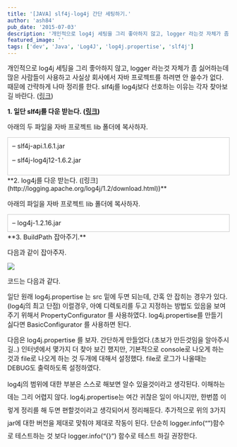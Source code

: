 ```yaml
---
title: '[JAVA] slf4j-log4j 간단 세팅하기.'
author: 'ash84'
pub_date: '2015-07-03'
description: '개인적으로 log4j 세팅을 그리 좋아하지 않고, logger 라는것 자체가 좀 싫어하는데 많은 사람들이 사용하고 사실상 회사에서 자바 프로젝트를 하려면 안 쓸수가 없다. 때문에 간략하게 나마 정리를 한다. slf4j를 log4j보다 선호하는 이유는 각자 찾아보길 바란다. ([링크](https://www.google.com/search?q=slf4j%EB%A5%BC+%EC%82%AC%EC%9A%A'
featured_image: ''
tags: ['dev', 'Java', 'Log4J', 'log4j.propertise', 'slf4j']
---
```



<span style="font-size: 11pt;">개인적으로 log4j 세팅을 그리 좋아하지 않고, logger 라는것 자체가 좀 싫어하는데 많은 사람들이 사용하고 사실상 회사에서 자바 프로젝트를 하려면 안 쓸수가 없다. 때문에 간략하게 나마 정리를 한다. slf4j를 log4j보다 선호하는 이유는 각자 찾아보길 바란다. (</span>[<span style="font-size: 11pt;">링크</span>](https://www.google.com/search?q=slf4j%EB%A5%BC+%EC%82%AC%EC%9A%A9%ED%95%B4%EC%95%BC+%ED%95%98%EB%8A%94+%EC%9D%B4%EC%9C%A0&oq=slf4j%EB%A5%BC+%EC%82%AC%EC%9A%A9%ED%95%B4%EC%95%BC+%ED%95%98%EB%8A%94+%EC%9D%B4%EC%9C%A0&aqs=chrome.0.57.10108&sugexp=chrome,mod=9&sourceid=chrome&ie=UTF-8)<span style="font-size: 11pt;">) </span>

**<span style="font-size: 11pt;">1. 일단 slf4j를 다운 받는다. (</span>[<span style="font-size: 11pt;">링크</span>](http://www.slf4j.org/download.html)<span style="font-size: 11pt;">)</span>**

<span style="font-size: 11pt;">아래의 두 파일을 자바 프로젝트 lib 폴더에 복사하자. </span>

<div class="txc-textbox" style="border: 1px solid rgb(203, 203, 203); background-color: rgb(255, 255, 255); padding: 10px; text-align: justify;"><span style="font-size: 11pt;">– slf4j-api.1.6.1.jar</span>

<span style="font-size: 11pt;">– slf4j-log4j12-1.6.2.jar </span>

</div>**<span style="font-size: 11pt;">2. log4j를 다운 받는다. (</span>[<span style="font-size: 11pt;">링크</span>](http://logging.apache.org/log4j/1.2/download.html)<span style="font-size: 11pt;">)</span>**

<span style="font-size: 11pt;">아래의 파일을 자바 프로젝트 lib 폴더에 복사하자. </span>

<div class="txc-textbox" style="border: 1px solid rgb(203, 203, 203); background-color: rgb(255, 255, 255); padding: 10px; text-align: justify;"><span style="font-size: 11pt;">– log4j-1.2.16.jar</span>

</div><span style="font-size: 11pt;">**3. BuildPath 잡아주기.** </span>

<span style="font-size: 11pt;">다음과 같이 잡아주자. </span>

![](http://ash84.net/wp-content/uploads/1/cfile8.uf.0319413850C17E1F21BF8A.PNG)

<span style="font-size: 11pt;">코드는 다음과 같다. </span>

<script src="https://gist.github.com/4230118.js"><span style="font-size: 11pt;"></script>

<span style="font-size: 11pt;">일단 원래 log4j.propertise 는 src 밑에 두면 되는데, 간혹 안 잡히는 경우가 있다.(log4j의 최고 단점) 이럴경우, 아예 디렉토리를 두고 지정하는 방법도 있음을 보여주기 위해서 PropertyConfigurator 를 사용하였다. log4j.propertise를 만들기 싫다면 BasicConfigurator 를 사용하면 된다. </span>

<span style="font-size: 11pt;">다음은 log4j.propertise 를 보자. 간단하게 만들었다.(초보가 만든것임을 알아주시길..) 인터넷에서 몇가지 더 찾아 보긴 했지만, 기본적으로 console로 나오게 하는 것과 file로 나오게 하는 것 두개에 대해서 설정했다. file로 로그가 나올때는 DEBUG도 출력하도록 설정하였다. </span>

<span style="font-size: 11pt;">  
</span>

<script src="https://gist.github.com/4230138.js"><span style="font-size: 11pt;"></script>

<span style="font-size: 11pt; line-height:2;">log4j의 범위에 대한 부분은 스스로 해보면 알수 있을것이라고 생각된다. 이해하는데는 그리 어렵지 않다. log4j.propertise는 여간 귀찮은 일이 아니지만, 한번쯤 이렇게 정리를 해 두면 편할것이라고 생각되어서 정리해둔다. 추가적으로 위의 3가지 jar에 대한 버전을 제대로 맞춰야 제대로 작동이 된다. 단순히 logger.info(“”)함수로 테스트하는 것 보다 logger.info(“{}”) 함수로 테스트 하길 권장한다. </span>



